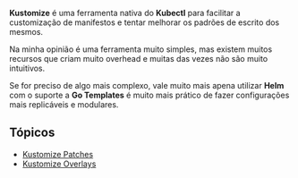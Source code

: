 **Kustomize** é uma ferramenta nativa do **Kubectl** para facilitar a customização de manifestos e tentar melhorar os padrões de escrito dos mesmos.

Na minha opinião é uma ferramenta muito simples, mas existem muitos recursos que criam muito overhead e muitas das vezes não são muito intuitivos.

Se for preciso de algo mais complexo, vale muito mais apena utilizar **Helm** com o suporte a **Go Templates** é muito mais prático de fazer configurações mais replicáveis e modulares.

## Tópicos

* [Kustomize Patches](Kustomize%20Patches.md)
* [Kustomize Overlays](Kustomize%20Overlays.md)
